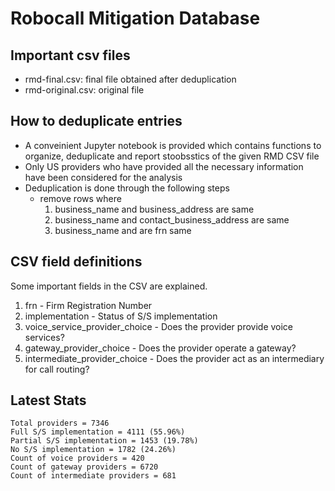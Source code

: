 # Robocall Mitigation Database

## Important csv files
- rmd-final.csv: final file obtained after deduplication
- rmd-original.csv: original file

## How to deduplicate entries
- A conveinient Jupyter notebook is provided which contains functions to organize, deduplicate and report stoobsstics of the given RMD CSV file
- Only US providers who have provided all the necessary information have been considered for the analysis
- Deduplication is done through the following steps
    - remove rows where
        1. business_name and business_address are same
        2. business_name and contact_business_address are same
        3. business_name and are frn same

## CSV field definitions
Some important fields in the CSV are explained.
1. frn - Firm Registration Number
2. implementation - Status of S/S implementation
3. voice_service_provider_choice - Does the provider provide voice services?
4. gateway_provider_choice - Does the provider operate a gateway?
5. intermediate_provider_choice - Does the provider act as an intermediary for call routing?

## Latest Stats
```
Total providers = 7346
Full S/S implementation = 4111 (55.96%)
Partial S/S implementation = 1453 (19.78%)
No S/S implementation = 1782 (24.26%)
Count of voice providers = 420
Count of gateway providers = 6720
Count of intermediate providers = 681
```
